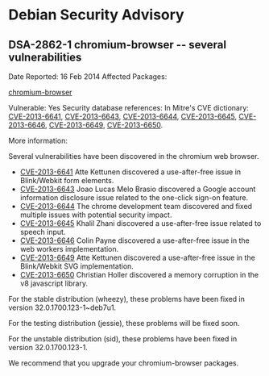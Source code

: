 
Debian Security Advisory
========================


DSA-2862-1 chromium-browser -- several vulnerabilities
------------------------------------------------------



Date Reported:
16 Feb 2014
Affected Packages:

[chromium-browser](https://packages.debian.org/src:chromium-browser)

Vulnerable:
Yes
Security database references:
In Mitre's CVE dictionary: [CVE-2013-6641](https://security-tracker.debian.org/tracker/CVE-2013-6641), [CVE-2013-6643](https://security-tracker.debian.org/tracker/CVE-2013-6643), [CVE-2013-6644](https://security-tracker.debian.org/tracker/CVE-2013-6644), [CVE-2013-6645](https://security-tracker.debian.org/tracker/CVE-2013-6645), [CVE-2013-6646](https://security-tracker.debian.org/tracker/CVE-2013-6646), [CVE-2013-6649](https://security-tracker.debian.org/tracker/CVE-2013-6649), [CVE-2013-6650](https://security-tracker.debian.org/tracker/CVE-2013-6650).  

More information:

Several vulnerabilities have been discovered in the chromium web browser.


* [CVE-2013-6641](https://security-tracker.debian.org/tracker/CVE-2013-6641)
Atte Kettunen discovered a use-after-free issue in Blink/Webkit form
 elements.
* [CVE-2013-6643](https://security-tracker.debian.org/tracker/CVE-2013-6643)
Joao Lucas Melo Brasio discovered a Google account information
 disclosure issue related to the one-click sign-on feature.
* [CVE-2013-6644](https://security-tracker.debian.org/tracker/CVE-2013-6644)
The chrome development team discovered and fixed multiple issues with
 potential security impact.
* [CVE-2013-6645](https://security-tracker.debian.org/tracker/CVE-2013-6645)
Khalil Zhani discovered a use-after-free issue related to speech input.
* [CVE-2013-6646](https://security-tracker.debian.org/tracker/CVE-2013-6646)
Colin Payne discovered a use-after-free issue in the web workers
 implementation.
* [CVE-2013-6649](https://security-tracker.debian.org/tracker/CVE-2013-6649)
Atte Kettunen discovered a use-after-free issue in the Blink/Webkit
 SVG implementation.
* [CVE-2013-6650](https://security-tracker.debian.org/tracker/CVE-2013-6650)
Christian Holler discovered a memory corruption in the v8 javascript
 library.


For the stable distribution (wheezy), these problems have been fixed in
version 32.0.1700.123-1~deb7u1.


For the testing distribution (jessie), these problems will be fixed soon.


For the unstable distribution (sid), these problems have been fixed in
version 32.0.1700.123-1.


We recommend that you upgrade your chromium-browser packages.





